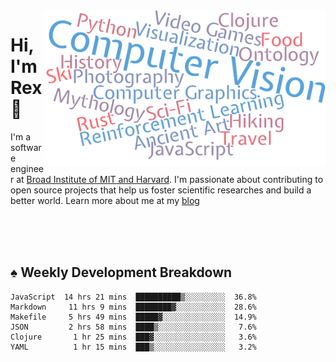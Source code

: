 <img src="https://raw.githubusercontent.com/rexwangcc/rexwangcc/master/myself.png" alt="Rex!" width="450" height="250" align="right">

# Hi, I'm Rex 👋

I'm a software engineer at [Broad Institute of MIT and Harvard](https://www.broadinstitute.org/). I'm passionate about contributing to open source projects that help us foster scientific researches and build a better world. Learn more about me at my [blog](https://rexwang.cc)

<br>
<br>
<br>

<table>
<tr valign="top" width="50%">
<!-- <td > -->

## ♠ Weekly Development Breakdown

<!-- code_time starts -->

```text
JavaScript  14 hrs 21 mins  ██████████▒░░░░░░░░░  36.8%
Markdown     11 hrs 9 mins  ████████▓░░░░░░░░░░░  28.6%
Makefile     5 hrs 49 mins  █████▓░░░░░░░░░░░░░░  14.9%
JSON         2 hrs 58 mins  ████▒░░░░░░░░░░░░░░░   7.6%
Clojure       1 hr 25 mins  ███▓░░░░░░░░░░░░░░░░   3.6%
YAML          1 hr 15 mins  ███▒░░░░░░░░░░░░░░░░   3.2%
```

<!-- code_time ends -->

<!-- Placeholder for my Game statuses -->

<!-- <td valign="top" width="50%">

#### ♦ My Personal Progress

</td> -->

</tr>
</table>
